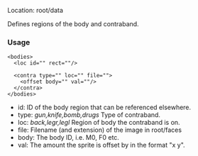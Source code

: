 Location: root/data

Defines regions of the body and contraband.

### Usage

```
<bodies>
  <loc id="" rect=""/>
  
  <contra type="" loc="" file="">
    <offset body="" val=""/>
  </contra>
</bodies>
```

* id: ID of the body region that can be referenced elsewhere.
* type: _gun,knife,bomb,drugs_ Type of contraband.
* loc: _back,legr,legl_ Region of body the contraband is on.
* file: Filename (and extension) of the image in root/faces
* body: The body ID, i.e. M0, F0 etc.
* val: The amount the sprite is offset by in the format "x y".
